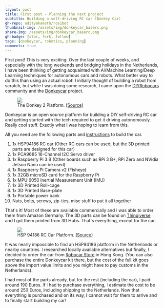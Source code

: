 ```yaml
---
layout: post
title: First post - Planning the next project
subtitle: Building a self-driving RC car (Donkey Car)
gh-repo: adityakamath/ros1bot
thumbnail-img: /assets/img/donkeycar_baserc.png
share-img: /assets/img/donkeycar_baserc.png
gh-badge: [star, fork, follow]
tags: [donkeycar, robotics, planning]
comments: true
---
```


First post! This is very exciting. Over the last couple of weeks, and especially with the long weekends and bridging holidays in the Netherlands, I have been thinking of getting acquainted with AI/Machine Learning/Deep Learning techniques for autonomous cars and robots. What better way to do this than using an actual robot! I initially thought of building a robot from scratch, but while I was doing some research, I came upon the [DIYRobocars](http://www.diyrobocars.com) community and the [Donkeycar](http://www.donkeycar.com) project.

<figure class="aligncenter">
	<img src="https://adityakamath.github.com/assets/img/donkeycar_donkey2.png" />
	<figcaption>The Donkey 2 Platform. <a href="https://www.donkeycar.com/" target="_blank">(Source)</a></figcaption>
</figure>

Donkeycar is an open source platform for building a DIY self-driving RC car and getting started with the tech required to get it driving autonomously. Really cool stuff. Exactly what I was hoping to learn from this.

All you need are the following parts and [instructions](http://docs.donkeycar.com/) to build the car.

1.  1x HSP94186 RC car (Other RC cars can be used, but the 3D printed parts are designed for this car)
2.  1x PCA9685 16-Channel I2C Servo driver
3.  1x Raspberry Pi 3 B (Other boards such as RPi 3 B+, RPi Zero and NVidia Jetson Nano can be used)
4.  1x Raspberry Pi Camera v2 (Fisheye)
5.  1x 32GB microSD card for the Raspberry Pi
6.  1x MPU 6050 Inertial Measurement Unit (IMU)
7.  1x 3D Printed Roll-cage
8.  1x 3D Printed Base-plate
9.  1x Portable power bank
10.  Nuts, bolts, screws, zip-ties, misc stuff to put it all together

That's it! Most of these are available commercially and I was able to order them from Amazon Germany. The 3D parts can be found on [Thingiverse](https://www.thingiverse.com/thing:2566276) and I got them printed from 3D Hubs. That's everything, except for the car.

<figure class="aligncenter">
	<img src="https://adityakamath.github.com/assets/img/donkeycar_baserc.png" />
	<figcaption>HSP 94186 RC Car Platform. <a href="https://www.robocarstore.com/" target="_blank">(Source)</a></figcaption>
</figure>

It was nearly impossible to find an HSP94186 platform in the Netherlands or nearby countries. I researched locally available alternatives but finally, I decided to order the car from [Robocar Store](http://www.robocarstore.com) in Hong Kong. (You can also purchase the entire Donkeycar kit there, but the cost of the full kit goes above the import value limits and you might have to pay customs in the Netherlands).

I had most of the parts already, but for the rest (including the car), I paid around 190 Euros. If I had to purchase everything, I estimate the cost to be around 250 Euros, including shipping to the Netherlands. Now that everything is purchased and on its way, I cannot wait for them to arrive and to finally start building my car! 

